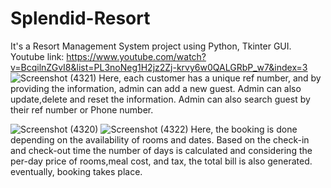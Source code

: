 # Splendid-Resort
It's a Resort Management System project using Python, Tkinter GUI. 
Youtube link: https://www.youtube.com/watch?v=BcqilnZGvI8&list=PL3noNeg1H2jz2Zj-krvy6w0QALGRbP_w7&index=3
![Screenshot (4321)](https://github.com/user-attachments/assets/fcbb8780-127c-4822-add8-fffd8c07926b)
Here, each customer has a unique ref number, and by providing the information, admin can add a new guest. Admin can also update,delete and reset the information. Admin can also search guest by their ref number or Phone number.

![Screenshot (4320)](https://github.com/user-attachments/assets/af87c22b-d591-44cd-9130-e232ac9c98f9)
![Screenshot (4322)](https://github.com/user-attachments/assets/719cd678-1fbb-422b-b05e-bab90d732fe3)
Here, the booking is done depending on the availability of rooms and dates. Based on the check-in and check-out time the number of days is calculated and considering the per-day price of rooms,meal cost, and tax, the total bill is also generated. eventually, booking takes place. 
